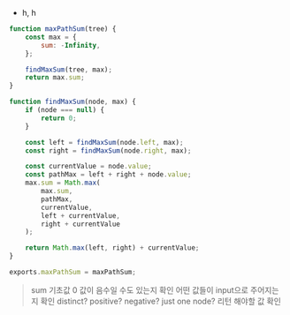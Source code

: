 -   h, h

```jsx
function maxPathSum(tree) {
    const max = {
        sum: -Infinity,
    };

    findMaxSum(tree, max);
    return max.sum;
}

function findMaxSum(node, max) {
    if (node === null) {
        return 0;
    }

    const left = findMaxSum(node.left, max);
    const right = findMaxSum(node.right, max);

    const currentValue = node.value;
    const pathMax = left + right + node.value;
    max.sum = Math.max(
        max.sum,
        pathMax,
        currentValue,
        left + currentValue,
        right + currentValue
    );

    return Math.max(left, right) + currentValue;
}

exports.maxPathSum = maxPathSum;
```

> sum 기초값 0
> 값이 음수일 수도 있는지 확인
> 어떤 값들이 input으로 주어지는 지 확인
> distinct?
> positive?
> negative?
> just one node?
> 리턴 해야할 값 확인
